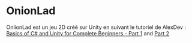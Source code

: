 # OnionLad
OnlionLad est un jeu 2D créé sur Unity en suivant le tutoriel de AlexDev :
[Basics of C# and Unity for Complete Beginners - Part 1](https://www.udemy.com/course/free-part1-alexdev/) and [Part 2](https://www.udemy.com/course/free-part2-alexdev/)
